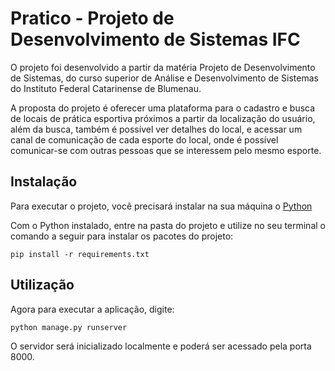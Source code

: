 # Pratico - Projeto de Desenvolvimento de Sistemas IFC

O projeto foi desenvolvido a partir da matéria Projeto de Desenvolvimento de Sistemas, do curso superior de Análise e Desenvolvimento de Sistemas do Instituto Federal Catarinense de Blumenau.

A proposta do projeto é oferecer uma plataforma para o cadastro e busca de locais de prática esportiva próximos a partir da localização do usuário, além da busca, também é possível ver detalhes do local, e acessar um canal de comunicação de cada esporte do local, onde é possível comunicar-se com outras pessoas que se interessem pelo mesmo esporte.

<h2>Instalação</h2>
<p>Para executar o projeto, você precisará instalar na sua máquina o <a href="https://www.python.org/downloads/">Python</a></p>
<p>Com o Python instalado, entre na pasta do projeto e utilize no seu terminal o comando a seguir para instalar os pacotes do projeto:</p>
<p><code>pip install -r requirements.txt</code></p>

<h2>Utilização</h2>
<p>Agora para executar a aplicação, digite:</p>
<p><code>python manage.py runserver</code></p>
<p>O servidor será inicializado localmente e poderá ser acessado pela porta 8000.</p>



